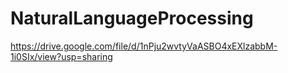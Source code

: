 # NaturalLanguageProcessing

https://drive.google.com/file/d/1nPju2wvtyVaASBO4xEXlzabbM-1i0SIx/view?usp=sharing
